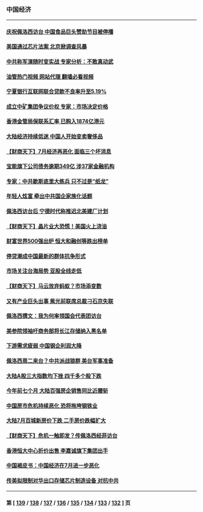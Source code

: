 ### 中国经济
---
#### [庆祝佩洛西访台 中国食品巨头赞助节目被停播](../../pages/ncid283/n13796995.md?08062045) 
#### [美国通过芯片法案 北京掀调查风暴](../../pages/ncid283/n13796506.md?08062045) 
#### [中共称军演随时变实战 专家分析：不敢真动武](../../pages/ncid283/n13796365.md?08062045) 
#### [油管热门视频 网站代理 翻墙必看视频](http://209.222.30.114:81/youtube.html?08062045)
#### [宁夏银行互联网联合贷款不良率升至5.19%](../../pages/ncid283/n13796222.md?08062045) 
#### [成立中矿集团争议价权 专家：市场决定价格](../../pages/ncid283/n13796143.md?08062045) 
#### [香港金管局保联系汇率 已购入1874亿港元](../../pages/ncid283/n13796058.md?08062045) 
#### [大陆经济持续低迷 中国人开始变卖奢侈品](../../pages/ncid283/n13796101.md?08062045) 
#### [【财商天下】7月经济再恶化 面临三个坏消息](../../pages/ncid283/n13795821.md?08062045) 
#### [宝能旗下公司债务逾期349亿 涉37家金融机构](../../pages/ncid283/n13795789.md?08062045) 
#### [专家：中共歇斯底里大练兵 只不过是“纸龙”](../../pages/ncid283/n13795695.md?08062045) 
#### [年轻人炫富 牵出中共国企家族化话题](../../pages/ncid283/n13795235.md?08062045) 
#### [佩洛西访台后 宁德时代称推迟北美建厂计划](../../pages/ncid283/n13794698.md?08062045) 
#### [【财商天下】晶片业大恐慌！美国火上浇油](../../pages/ncid283/n13794888.md?08062045) 
#### [财富世界500强出炉 恒大和融创等跌出榜单](../../pages/ncid283/n13794673.md?08062045) 
#### [停贷潮成中国最新的群体抗争形式](../../pages/ncid283/n13794634.md?08062045) 
#### [市场关注台海局势 亚股全线走低](../../pages/ncid283/n13794444.md?08062045) 
#### [【财商天下】马云放弃蚂蚁？市场添变数](../../pages/ncid283/n13794043.md?08062045) 
#### [又有产业巨头出事 紫光前联席总裁刁石京失联](../../pages/ncid283/n13794049.md?08062045) 
#### [佩洛西撰文：我为何率领国会代表团访台](../../pages/ncid283/n13794094.md?08062045) 
#### [美参院领袖吁商务部将长江存储纳入黑名单](../../pages/ncid283/n13793994.md?08062045) 
#### [下游需求疲弱 中国钢企利润大降](../../pages/ncid283/n13793953.md?08062045) 
#### [佩洛西周二来台？中共派战狼群 美台军事准备](../../pages/ncid283/n13793887.md?08062045) 
#### [大陆A股三大指数均下挫 四千多个股下跌](../../pages/ncid283/n13793786.md?08062045) 
#### [今年前七个月 大陆百强房企销售同比近腰斩](../../pages/ncid283/n13793746.md?08062045) 
#### [中国房市危机持续恶化 恐将拖垮钢铁业](../../pages/ncid283/n13793699.md?08062045) 
#### [大陆7月百城新房价下跌 二手房价跌幅扩大](../../pages/ncid283/n13793232.md?08062045) 
#### [【财商天下】危机一触即发？传佩洛西经菲访台](../../pages/ncid283/n13793484.md?08062045) 
#### [香港恒大中心折价出售 李嘉诚旗下集团出手](../../pages/ncid283/n13793468.md?08062045) 
#### [中国褐皮书：中国经济在7月进一步恶化](../../pages/ncid283/n13793440.md?08062045) 
#### [传美拟限制对华出口存储芯片制造设备 对抗中共](../../pages/ncid283/n13793310.md?08062045) 

---
#### 第 [ [139](./139.md?08062045) / [138](./138.md?08062045) / [137](./137.md?08062045) / [136](./136.md?08062045) / [135](./135.md?08062045) / [134](./134.md?08062045) / [133](./133.md?08062045) / [132](./132.md?08062045) ] 页
